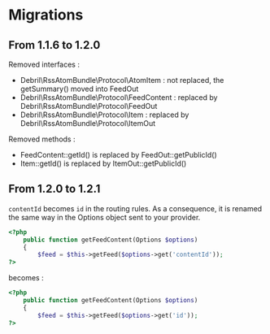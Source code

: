 # Migrations

## From 1.1.6 to 1.2.0

Removed interfaces :

- Debril\RssAtomBundle\Protocol\AtomItem : not replaced, the getSummary() moved into FeedOut
- Debril\RssAtomBundle\Protocol\FeedContent : replaced by Debril\RssAtomBundle\Protocol\FeedOut
- Debril\RssAtomBundle\Protocol\Item : replaced by Debril\RssAtomBundle\Protocol\ItemOut

Removed methods :

- FeedContent::getId() is replaced by FeedOut::getPublicId()
- Item::getId() is replaced by ItemOut::getPublicId()

## From 1.2.0 to 1.2.1

`contentId` becomes `id` in the routing rules. As a consequence, it is renamed the same way in the Options object sent to your provider.

```php
<?php
    public function getFeedContent(Options $options)
    {
        $feed = $this->getFeed($options->get('contentId'));
?>
```

becomes :

```php
<?php
    public function getFeedContent(Options $options)
    {
        $feed = $this->getFeed($options->get('id'));
?>
```
